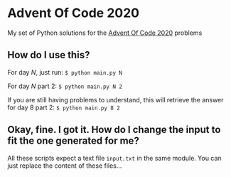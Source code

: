 # Advent Of Code 2020
My set of Python solutions for the [Advent Of Code 2020](http://adventofcode.com/2020/) problems

## How do I use this?
For day _N_, just run:
`$ python main.py N`

For day _N_ part 2:
`$ python main.py N 2`

If you are still having problems to understand, this will retrieve the answer for day 8 part 2:
`$ python main.py 8 2`

## Okay, fine. I got it. How do I change the input to fit the one generated for me?
All these scripts expect a text file `input.txt` in the same module. You can just replace the content of these files...

